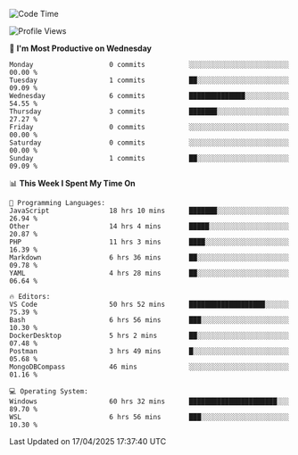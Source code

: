 <!--START_SECTION:waka-->
![Code Time](http://img.shields.io/badge/Code%20Time-4%2C655%20hrs%2022%20mins-blue)

![Profile Views](http://img.shields.io/badge/Profile%20Views-1-blue)

📅 **I'm Most Productive on Wednesday** 

```text
Monday                   0 commits           ░░░░░░░░░░░░░░░░░░░░░░░░░   00.00 % 
Tuesday                  1 commits           ██░░░░░░░░░░░░░░░░░░░░░░░   09.09 % 
Wednesday                6 commits           ██████████████░░░░░░░░░░░   54.55 % 
Thursday                 3 commits           ███████░░░░░░░░░░░░░░░░░░   27.27 % 
Friday                   0 commits           ░░░░░░░░░░░░░░░░░░░░░░░░░   00.00 % 
Saturday                 0 commits           ░░░░░░░░░░░░░░░░░░░░░░░░░   00.00 % 
Sunday                   1 commits           ██░░░░░░░░░░░░░░░░░░░░░░░   09.09 % 
```


📊 **This Week I Spent My Time On** 

```text
💬 Programming Languages: 
JavaScript               18 hrs 10 mins      ███████░░░░░░░░░░░░░░░░░░   26.94 % 
Other                    14 hrs 4 mins       █████░░░░░░░░░░░░░░░░░░░░   20.87 % 
PHP                      11 hrs 3 mins       ████░░░░░░░░░░░░░░░░░░░░░   16.39 % 
Markdown                 6 hrs 36 mins       ██░░░░░░░░░░░░░░░░░░░░░░░   09.78 % 
YAML                     4 hrs 28 mins       ██░░░░░░░░░░░░░░░░░░░░░░░   06.64 % 

🔥 Editors: 
VS Code                  50 hrs 52 mins      ███████████████████░░░░░░   75.39 % 
Bash                     6 hrs 56 mins       ███░░░░░░░░░░░░░░░░░░░░░░   10.30 % 
DockerDesktop            5 hrs 2 mins        ██░░░░░░░░░░░░░░░░░░░░░░░   07.48 % 
Postman                  3 hrs 49 mins       █░░░░░░░░░░░░░░░░░░░░░░░░   05.68 % 
MongoDBCompass           46 mins             ░░░░░░░░░░░░░░░░░░░░░░░░░   01.16 % 

💻 Operating System: 
Windows                  60 hrs 32 mins      ██████████████████████░░░   89.70 % 
WSL                      6 hrs 56 mins       ███░░░░░░░░░░░░░░░░░░░░░░   10.30 % 
```


 Last Updated on 17/04/2025 17:37:40 UTC
<!--END_SECTION:waka-->
